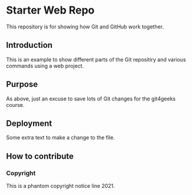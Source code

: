 # Starter Web Repo

This repository is for showing how Git and GitHub work together.

## Introduction

This is an example to show different parts of the Git repositiry and various commands using a web project.

## Purpose

As above, just an excuse to save lots of Git changes for the git4geeks course.

## Deployment

Some extra text to make a change to the file.

## How to contribute

### Copyright

This is a phantom copyright notice line 2021.
